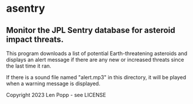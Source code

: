 # asentry

## Monitor the JPL Sentry database for asteroid impact threats.

This program downloads a list of potential Earth-threatening asteroids
and displays an alert message if there are any new or increased threats
since the last time it ran.

If there is a sound file named "alert.mp3" in this directory, it will be
played when a warning message is displayed.

Copyright 2023 Len Popp - see LICENSE
